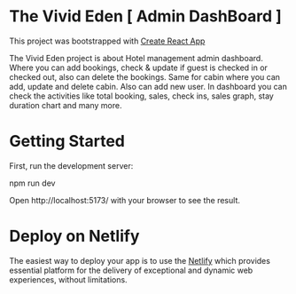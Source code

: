 # The Vivid Eden [ Admin DashBoard ]

This project was bootstrapped with [Create React App](https://github.com/facebook/create-react-app)

The Vivid Eden project is about Hotel management admin dashboard. Where you can add bookings, check & update if guest is checked in or checked out, also can delete the bookings. Same for cabin where you can add, update and delete cabin. Also can add new user. In dashboard you can check the activities like total booking, sales, check ins, sales graph, stay duration chart and many more.

# Getting Started

First, run the development server:

npm run dev

Open http://localhost:5173/ with your browser to see the result.

# Deploy on Netlify

The easiest way to deploy your app is to use the [Netlify](https://www.netlify.com/) which provides essential platform for the delivery of exceptional and dynamic web experiences, without limitations.
